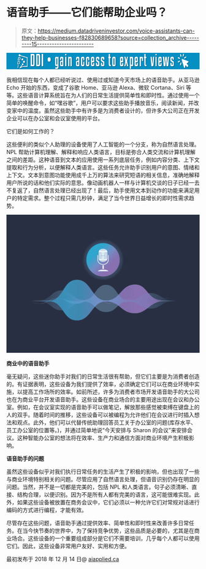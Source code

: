 # 语音助手——它们能帮助企业吗？

> 原文：<https://medium.datadriveninvestor.com/voice-assistants-can-they-help-businesses-f82830689658?source=collection_archive---------15----------------------->

[![](img/0823e4c720ab971a5e86a3cbf5d54781.png)](http://www.track.datadriveninvestor.com/1B9E)

我相信现在每个人都已经听说过、使用过或知道今天市场上的语音助手。从亚马逊 Echo 开始的东西，变成了谷歌 Home、亚马逊 Alexa、微软 Cortana、Siri 等等。这些语音计算系统旨在为人们的日常生活提供简单性和即时性。通过使用一个简单的唤醒命令，如“嘿谷歌”，用户可以要求这些助手播放音乐，阅读新闻，并改变家中的温度。虽然这些助手中有许多是为消费者设计的，但许多大公司正在开发企业可以在办公室和会议室使用的平台。

它们是如何工作的？

这些便利的类似个人助理的设备使用了人工智能的一个分支，称为自然语言处理。NPL 帮助计算机理解、解释和响应人类语言，目标是弥合人类交流和计算机理解之间的差距。这种语音到文本的应用使用一系列底层任务，例如内容分类、上下文提取和行为分析，以便解释人类语言。这些任务允许助手识别用户的意图、情绪和上下文。文本到意图功能使用成千上万的算法来研究短语的相关信息，准确地解释用户所说的话和他们实际的意思。像动画机器人一样与计算机交谈的日子已经一去不复返了，自然语言处理已经出现了！最后，助手使用文本到动作的功能来满足用户的特定需求。整个过程只需几秒钟，满足了当今世界日益增长的即时性需求趋势。

![](img/eb476afcdd9d79daaf4e138116e96819.png)

**商业中的语音助手**

毫无疑问，这些迷你助手对我们的日常生活很有帮助，但它们主要是为消费者创造的。有证据表明，这些设备为我们提供了效率，必须确定它们可以在商业环境中实施，以提高工作场所的效率。如前所述，许多为消费者市场开发语音助手的大公司也在为商业平台开发语音助手。这些设备在商业场合的主要用途出现在会议和办公室。例如，在会议室实现的语音助手可以做笔记，解放那些感觉被束缚在键盘上的人的双手。随着时间的推移，这些设备可以被编程为允许他们在会议进行时插入想法和观点。此外，他们可以代替传统助理回答员工关于办公室的问题(库存水平、员工办公室的位置等。)，并通过简单地说“今天安排与 Sharon 的会议”来安排会议。这种智能办公室的想法将在效率、生产力和通信方面对商业环境产生积极影响。

**语音助手的问题**

虽然这些设备似乎对我们执行日常任务的生活产生了积极的影响，但也出现了一些与商业环境特别相关的问题。尽管应用了自然语言处理，但语音识别仍存在明显的问题。当然，并不是一切都是完美的，包括 NPL 和人类语言。句子必须清晰、直接、结构合理，以便识别。因为不是所有人都有完美的语言，这可能很难实现。此外，如果这些设备被放置在商务会议中，它们必须以一种允许它们对常规对话进行编码的方式进行编程，才能有效。

尽管存在这些问题，语音助手通过提供效率、简单性和即时性来改善许多日常任务。在当今快节奏的世界中，为了保持竞争优势，这些品质是必要的，尤其是在商业场合。这些设备的一个重要组成部分是它们不需要培训，几乎每个人都可以使用它们。因此，这些设备非常用户友好、实用和方便。

最初发布于 2018 年 12 月 14 日@ [aiapplied.ca](https://www.aiapplied.ca/2018/12/14/voice-assistants-can-they-help-businesses/)